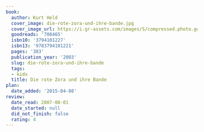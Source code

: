 ```yaml
---
book:
  author: Kurt Held
  cover_image: die-rote-zora-und-ihre-bande.jpg
  cover_image_url: https://i.gr-assets.com/images/S/compressed.photo.goodreads.com/books/1177495168l/708465._SY475_.jpg
  goodreads: '708465'
  isbn10: '3794101227'
  isbn13: '9783794101221'
  pages: '383'
  publication_year: '2003'
  slug: die-rote-zora-und-ihre-bande
  tags:
  - kids
  title: Die rote Zora und ihre Bande
plan:
  date_added: '2015-04-08'
review:
  date_read: 2007-08-01
  date_started: null
  did_not_finish: false
  rating: 4
---
```

